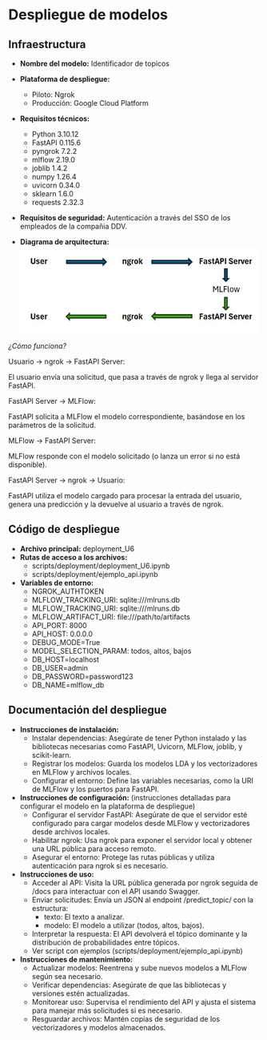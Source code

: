 # Despliegue de modelos

## Infraestructura

- **Nombre del modelo:** Identificador de topicos 
- **Plataforma de despliegue:**
   - Piloto: Ngrok
   - Producción: Google Cloud Platform
     
- **Requisitos técnicos:** 
  - Python 3.10.12
  - FastAPI 0.115.6
  - pyngrok 7.2.2
  - mlflow 2.19.0
  - joblib 1.4.2
  - numpy 1.26.4
  - uvicorn 0.34.0
  - sklearn 1.6.0
  - requests 2.32.3
  
- **Requisitos de seguridad:**
  Autenticación a través del SSO de los empleados de la compañia DDV.
   
- **Diagrama de arquitectura:** 
![estructura](https://github.com/ValeriaRaS/Identificacion-de-topicos-G14-/blob/master/docs/deployment/Images/Diagrama_deployment.jpeg)

*¿Cómo funciona?*

Usuario → ngrok → FastAPI Server:

El usuario envía una solicitud, que pasa a través de ngrok y llega al servidor FastAPI.

FastAPI Server → MLFlow:

FastAPI solicita a MLFlow el modelo correspondiente, basándose en los parámetros de la solicitud.

MLFlow → FastAPI Server:

MLFlow responde con el modelo solicitado (o lanza un error si no está disponible).

FastAPI Server → ngrok → Usuario:

FastAPI utiliza el modelo cargado para procesar la entrada del usuario, genera una predicción y la devuelve al usuario a través de ngrok.

## Código de despliegue

- **Archivo principal:** deployment_U6
- **Rutas de acceso a los archivos:**
   - scripts/deployment/deployment_U6.ipynb
   - scripts/deployment/ejemplo_api.ipynb
- **Variables de entorno:**
   - NGROK_AUTHTOKEN
   - MLFLOW_TRACKING_URI: sqlite:///mlruns.db
   - MLFLOW_TRACKING_URI: sqlite:///mlruns.db
   - MLFLOW_ARTIFACT_URI: file:///path/to/artifacts
   - API_PORT: 8000
   - API_HOST: 0.0.0.0
   - DEBUG_MODE=True
   - MODEL_SELECTION_PARAM: todos, altos, bajos
   - DB_HOST=localhost
   - DB_USER=admin
   - DB_PASSWORD=password123
   - DB_NAME=mlflow_db

## Documentación del despliegue

- **Instrucciones de instalación:**
  - Instalar dependencias: Asegúrate de tener Python instalado y las bibliotecas necesarias como FastAPI, Uvicorn, MLFlow, joblib, y 
    scikit-learn.
  - Registrar los modelos: Guarda los modelos LDA y los vectorizadores en MLFlow y archivos locales.
  - Configurar el entorno: Define las variables necesarias, como la URI de MLFlow y los puertos para FastAPI.
- **Instrucciones de configuración:** (instrucciones detalladas para configurar el modelo en la plataforma de despliegue)
  - Configurar el servidor FastAPI: Asegúrate de que el servidor esté configurado para cargar modelos desde MLFlow y vectorizadores desde 
    archivos locales.
  - Habilitar ngrok: Usa ngrok para exponer el servidor local y obtener una URL pública para acceso remoto.
  - Asegurar el entorno: Protege las rutas públicas y utiliza autenticación para ngrok si es necesario.
- **Instrucciones de uso:** 
  - Acceder al API: Visita la URL pública generada por ngrok seguida de /docs para interactuar con el API usando Swagger.
  - Enviar solicitudes: Envía un JSON al endpoint /predict_topic/ con la estructura:
      - texto: El texto a analizar.
      - modelo: El modelo a utilizar (todos, altos, bajos).
  - Interpretar la respuesta: El API devolverá el tópico dominante y la distribución de probabilidades entre tópicos.
  - Ver script con ejemplos (scripts/deployment/ejemplo_api.ipynb)
- **Instrucciones de mantenimiento:**
  - Actualizar modelos: Reentrena y sube nuevos modelos a MLFlow según sea necesario.
  - Verificar dependencias: Asegúrate de que las bibliotecas y versiones estén actualizadas.
  - Monitorear uso: Supervisa el rendimiento del API y ajusta el sistema para manejar más solicitudes si es necesario.
  - Resguardar archivos: Mantén copias de seguridad de los vectorizadores y modelos almacenados.
